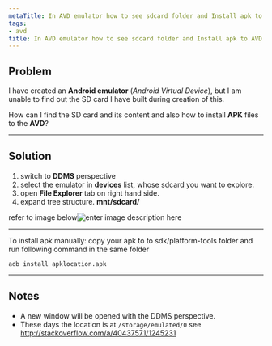 ```yaml
---
metaTitle: In AVD emulator how to see sdcard folder and Install apk to AVD
tags:
- avd
title: In AVD emulator how to see sdcard folder and Install apk to AVD
---
```


## Problem

I have created an **Android emulator** (*Android Virtual Device*), but I am unable to find out the SD card I have built during creation of this.


How can I find the SD card and its content and also how to install **APK** files to the **AVD**?



---

## Solution

1. switch to **DDMS** perspective
2. select the emulator in **devices** list, whose sdcard you want to explore.
3. open **File Explorer** tab on right hand side.
4. expand tree structure. **mnt/sdcard/**


refer to image below![enter image description here](https://i.stack.imgur.com/NoWOO.png)




---


To install apk manually:
copy your apk to to sdk/platform-tools folder and run following command in the same folder



```
adb install apklocation.apk

```


---

## Notes

- A new window will be opened with the DDMS perspective.
- These days the location is at `/storage/emulated/0` see http://stackoverflow.com/a/40437571/1245231
